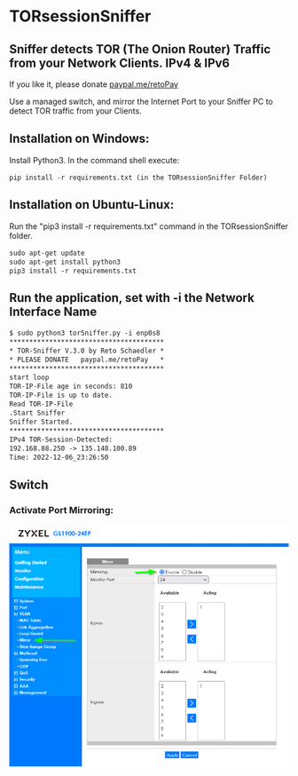 # TORsessionSniffer
## Sniffer detects TOR (The Onion Router) Traffic from your Network Clients. IPv4 &amp; IPv6

If you like it, please donate [paypal.me/retoPay](https://paypal.me/retoPay)

Use a managed switch, and mirror the Internet Port to your Sniffer PC to detect TOR traffic from your Clients.
## Installation on Windows:
Install Python3.
In the command shell execute: 
```
pip install -r requirements.txt (in the TORsessionSniffer Folder)
```
## Installation on Ubuntu-Linux:
Run the "pip3 install -r requirements.txt" command in the TORsessionSniffer folder.
```
sudo apt-get update
sudo apt-get install python3
pip3 install -r requirements.txt
```
## Run the application, set with -i the Network Interface Name
```
$ sudo python3 torSniffer.py -i enp0s8
***************************************
* TOR-Sniffer V.3.0 by Reto Schaedler *
* PLEASE DONATE   paypal.me/retoPay   *
***************************************
start loop
TOR-IP-File age in seconds: 810
TOR-IP-File is up to date.
Read TOR-IP-File
.Start Sniffer
Sniffer Started.
***************************************
IPv4 TOR-Session-Detected:
192.168.88.250 -> 135.148.100.89
Time: 2022-12-06_23:26:50

```
## Switch
### Activate Port Mirroring:
![Port Mirroring](https://github.com/RetoSchaedler/TORsessionSniffer/blob/main/PortMirrorSwitchExample.png)
